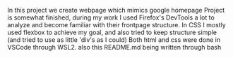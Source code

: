 In this project we create webpage which mimics google homepage
Project is somewhat finished, during my work I used Firefox's DevTools a lot to analyze and become familiar with their frontpage structure.
In CSS I mostly used flexbox to achieve my goal, and also tried to keep structure simple (and tried to use as little 'div's as I could)
Both html and css were done in VSCode through WSL2. also this README.md being written through bash
